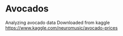 # Avocados
Analyzing avocado data
Downloaded from kaggle https://www.kaggle.com/neuromusic/avocado-prices
